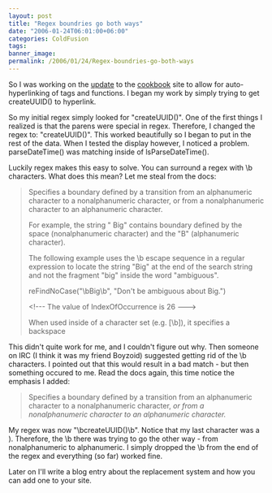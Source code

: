 ```yaml
---
layout: post
title: "Regex boundries go both ways"
date: "2006-01-24T06:01:00+06:00"
categories: ColdFusion 
tags: 
banner_image: 
permalink: /2006/01/24/Regex-boundries-go-both-ways
---
```


So I was working on the <a href="http://ray.camdenfamily.com/index.cfm/2006/1/24/Cookbook-Update">update</a> to the <a href="http://www.coldfusioncookbook.com">cookbook</a> site to allow for auto-hyperlinking of tags and functions. I began my work by simply trying to get createUUID() to hyperlink.

So my initial regex simply looked for "createUUID()". One of the first things I realized is that the parens were special in regex. Therefore, I changed the regex to: "createUUID\(\)". This worked beautifully so I began to put in the rest of the data. When I tested the display however, I noticed a problem. parseDateTime() was matching inside of lsParseDateTime(). 

Luckily regex makes this easy to solve. You can surround a regex with \b characters. What does this mean? Let me steal from the docs:

<blockquote>
Specifies a boundary defined by a transition from an alphanumeric character to a nonalphanumeric character, or from a nonalphanumeric character to an alphanumeric character.

For example, the string " Big" contains boundary defined by the space (nonalphanumeric character) and the "B" (alphanumeric character).

The following example uses the \b escape sequence in a regular expression to locate the string "Big" at the end of the search string and not the fragment "big" inside the word "ambiguous".

reFindNoCase("\bBig\b", "Don't be ambiguous about Big.")

&lt;!--- The value of IndexOfOccurrence is 26 ---&gt;

When used inside of a character set (e.g. [\b]), it specifies a backspace
</blockquote>

This didn't quite work for me, and I couldn't figure out why. Then someone on IRC (I think it was my friend Boyzoid) suggested getting rid of the \b characters. I pointed out that this would result in a bad match - but then something occured to me. Read the docs again, this time notice the emphasis I added:

<blockquote>
Specifies a boundary defined by a transition from an alphanumeric character to a nonalphanumeric character, <i>or from a nonalphanumeric character to an alphanumeric character.</i>
</blockquote>

My regex was now "\bcreateUUID\(\)\b". Notice that my last character was a ). Therefore, the \b there was trying to go the other way - from nonalphanumeric to alphanumeric. I simply dropped the \b from the end of the regex and everything (so far) worked fine. 

Later on I'll write a blog entry about the replacement system and how you can add one to your site.